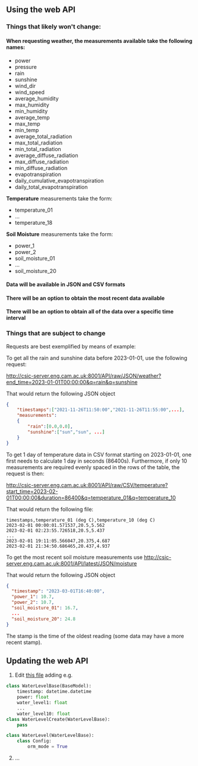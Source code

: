 ## Using the web API
### Things that likely won't change:
#### When requesting **weather**, the measurements available take the following names:
- power
- pressure
- rain
- sunshine
- wind_dir
- wind_speed
- average_humidity
- max_humidity
- min_humidity
- average_temp
- max_temp
- min_temp
- average_total_radiation
- max_total_radiation
- min_total_radiation
- average_diffuse_radiation
- max_diffuse_radiation
- min_diffuse_radiation
- evapotranspiration
- daily_cumulative_evapotranspiration
- daily_total_evapotranspiration

**Temperature** measurements take the form:
- temperature_01
- ...
- temperature_18

**Soil Moisture** measurements take the form:
- power_1
- power_2
- soil_moisture_01
- ...
- soil_moisture_20

#### Data will be available in JSON and CSV formats

#### There will be an option to obtain the most recent data available

#### There will be an option to obtain all of the data over a specific time interval

### Things that are subject to change

Requests are best exemplified by means of example:

To get all the rain and sunshine data before 2023-01-01, use the following request:

http://csic-server.eng.cam.ac.uk:8001/API/raw/JSON/weather?end_time=2023-01-01T00:00:00&q=rain&q=sunshine

That would return the following JSON object
```json
{
    "timestamps":["2021-11-26T11:50:00","2021-11-26T11:55:00",...],
    "measurements":
    {
        "rain":[0.0,0.0],
        "sunshine":["sun","sun", ...]
    }
}
```

To get 1 day of temperature data in CSV format starting on 2023-01-01, one first needs to calculate 1 day in seconds (86400s). Furthermore, if only 10 measurements are required evenly spaced in the rows of the table, the request is then:

http://csic-server.eng.cam.ac.uk:8001/API/raw/CSV/temperature?start_time=2023-02-01T00:00:00&duration=86400&q=temperature_01&q=temperature_10

That would return the following file:

```
timestamps,temperature_01 (deg C),temperature_10 (deg C)
2023-02-01 00:00:01.571537,20.5,5.562
2023-02-01 02:23:55.726518,20.5,5.437
...
2023-02-01 19:11:05.566047,20.375,4.687
2023-02-01 21:34:50.686465,20.437,4.937
```

To get the most recent soil moisture measurements use
http://csic-server.eng.cam.ac.uk:8001/API/latest/JSON/moisture

That would return the following JSON object
```json
{
  "timestamp": "2023-03-01T16:40:00",
  "power_1": 10.7,
  "power_2": 10.7,
  "soil_moisture_01": 16.7,
  ...
  "soil_moisture_20": 24.8
}
```
The stamp is the time of the oldest reading (some data may have a more recent stamp).

## Updating the web API
1. Edit [this file](SQL_app/schemas.py) adding e.g.

```python
class WaterLevelBase(BaseModel):
    timestamp: datetime.datetime
    power: float
    water_level1: float
    ...
    water_level10: float
class WaterLevelCreate(WaterLevelBase):
    pass

class WaterLevel(WaterLevelBase):
    class Config:
        orm_mode = True
```
2. ...